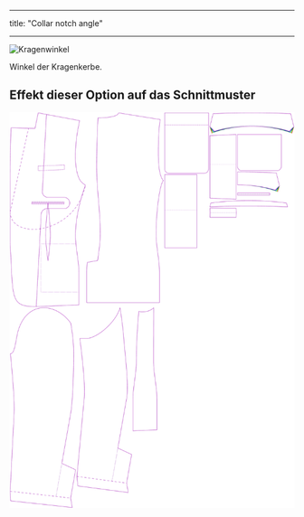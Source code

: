 - - -
title: "Collar notch angle"
- - -

![Kragenwinkel](collarnotchangle.svg)

Winkel der Kragenkerbe.

## Effekt dieser Option auf das Schnittmuster

![Dieses Bild zeigt den Effekt dieser Option, indem es mehrere Varianten überlagert, die einen anderen Wert für diese Option haben](jaeger_collarnotchangle_sample.svg "Effect of this option on the pattern")
